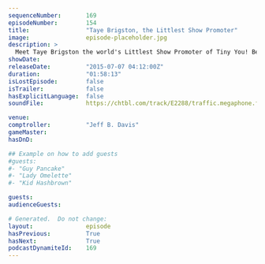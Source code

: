 ```yaml
---
sequenceNumber:       169
episodeNumber:        154
title:                "Taye Brigston, the Littlest Show Promoter"
image:                episode-placeholder.jpg
description: >
  Meet Taye Brigston the world's Littlest Show Promoter of Tiny You! Become a member and watch the video! harmontown.com/live
showDate:             
releaseDate:          "2015-07-07 04:12:00Z"
duration:             "01:58:13"
isLostEpisode:        false
isTrailer:            false
hasExplicitLanguage:  false
soundFile:            https://chtbl.com/track/E2288/traffic.megaphone.fm/STA9547733715.mp3?updated=1561582514

venue:                
comptroller:          "Jeff B. Davis"
gameMaster:           
hasDnD:               

## Example on how to add guests
#guests:
#- "Guy Pancake"
#- "Lady Omelette"
#- "Kid Hashbrown"

guests:
audienceGuests:

# Generated.  Do not change:
layout:               episode
hasPrevious:          True
hasNext:              True
podcastDynamiteId:    169
---
```

